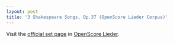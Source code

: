 ```yaml
---
layout: post
title: '3 Shakespeare Songs, Op.37 (OpenScore Lieder Corpus)'
---
```


Visit the [official set page] in [OpenScore Lieder].

[official set page]: https://musescore.com/openscore-lieder-corpus/sets/5106666
[OpenScore Lieder]: https://musescore.com/openscore-lieder-corpus


